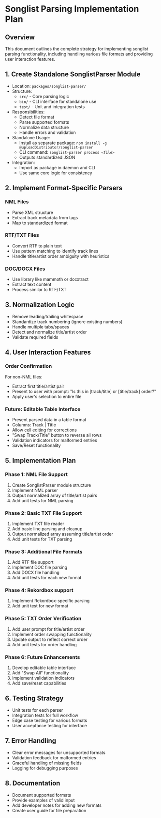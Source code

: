 # Songlist Parsing Implementation Plan

## Overview
This document outlines the complete strategy for implementing songlist parsing functionality, including handling various file formats and providing user interaction features.

## 1. Create Standalone SonglistParser Module
- Location: `packages/songlist-parser/`
- Structure:
  - `src/` - Core parsing logic
  - `bin/` - CLI interface for standalone use
  - `test/` - Unit and integration tests
- Responsibilities:
  - Detect file format
  - Parse supported formats
  - Normalize data structure
  - Handle errors and validation
- Standalone Usage:
  - Install as separate package: `npm install -g @uploadDistributor/songlist-parser`
  - CLI command: `songlist-parser process <file>`
  - Outputs standardized JSON
- Integration:
  - Import as package in daemon and CLI
  - Use same core logic for consistency

## 2. Implement Format-Specific Parsers
### NML Files
- Parse XML structure
- Extract track metadata from <ENTRY> tags
- Map to standardized format

### RTF/TXT Files
- Convert RTF to plain text
- Use pattern matching to identify track lines
- Handle title/artist order ambiguity with heuristics

### DOC/DOCX Files
- Use library like mammoth or docxtract
- Extract text content
- Process similar to RTF/TXT

## 3. Normalization Logic
- Remove leading/trailing whitespace
- Standardize track numbering (ignore existing numbers)
- Handle multiple tabs/spaces
- Detect and normalize title/artist order
- Validate required fields

## 4. User Interaction Features
### Order Confirmation
For non-NML files:
- Extract first title/artist pair
- Present to user with prompt:
  "Is this in [track/title] or [title/track] order?"
- Apply user's selection to entire file

### Future: Editable Table Interface
- Present parsed data in a table format
- Columns: Track | Title
- Allow cell editing for corrections
- "Swap Track/Title" button to reverse all rows
- Validation indicators for malformed entries
- Save/Reset functionality

## 5. Implementation Plan

### Phase 1: NML File Support
1. Create SonglistParser module structure
2. Implement NML parser
3. Output normalized array of title/artist pairs
4. Add unit tests for NML parsing

### Phase 2: Basic TXT File Support
1. Implement TXT file reader
2. Add basic line parsing and cleanup
3. Output normalized array assuming title/artist order
4. Add unit tests for TXT parsing

### Phase 3: Additional File Formats
1. Add RTF file support
2. Implement DOC file parsing
3. Add DOCX file handling
4. Add unit tests for each new format

### Phase 4: Rekordbox support
1. Implement Rekordbox-specific parsing
2. Add unit test for new format

### Phase 5: TXT Order Verification
1. Add user prompt for title/artist order
2. Implement order swapping functionality
3. Update output to reflect correct order
4. Add unit tests for order handling


### Phase 6: Future Enhancements
1. Develop editable table interface
2. Add "Swap All" functionality
3. Implement validation indicators
4. Add save/reset capabilities

## 6. Testing Strategy
- Unit tests for each parser
- Integration tests for full workflow
- Edge case testing for various formats
- User acceptance testing for interface

## 7. Error Handling
- Clear error messages for unsupported formats
- Validation feedback for malformed entries
- Graceful handling of missing fields
- Logging for debugging purposes

## 8. Documentation
- Document supported formats
- Provide examples of valid input
- Add developer notes for adding new formats
- Create user guide for file preparation
